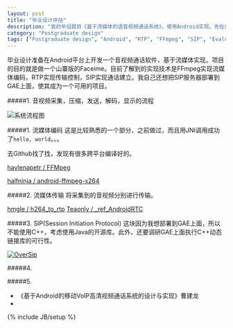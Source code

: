 ```yaml
---
layout: post
title: "毕业设计评估"
description: "我的毕设题目《基于流媒体的语音视频通话系统》，使用Android实现。先在这里做一下技术评估。"
category: "Postgraduate design"
tags: ["Postgraduate design", "Android", "RTP", "FFmpeg", "SIP", "Evaluate"]
---
```


毕业设计准备在Android平台上开发一个音视频通话软件，基于流媒体实现。项目的目的就是做一个山寨版的Faceime。目前了解到的实现技术是FFmpeg实现流媒体编码，RTP实现传输控制，SIP实现通话建立。我自己还想把SIP服务器部署到GAE上面，使其成为一个可用的项目。

#####1. 音视频采集，压缩，发送，解码，显示的流程

![系统流程图](http://cyeam.qiniudn.com/%E6%B5%81%E7%A8%8B%E5%9B%BE.png)

#####1. 流媒体编码
这是比较熟悉的一个部分，之前做过，而且用JNI调用成功了`hello, world`。。。

去Github找了找，发现有很多跨平台编译好的。

[havlenapetr / FFMpeg](https://github.com/havlenapetr/FFMpeg)

[halfninja / android-ffmpeg-x264](https://github.com/halfninja/android-ffmpeg-x264)

#####2. 流媒体传输
将采集到的音视频分别进行传输。

[hmgle / h264_to_rtp](https://github.com/hmgle/h264_to_rtp)
[Teaonly / _ref_AndroidRTC](https://github.com/Teaonly/_ref_AndroidRTC)

#####3. SIP(Session Initiation Protocol)
这块因为我想部署到GAE上面，所以不能使用C++，考虑使用Java的开源库。此外，还要调研GAE上面执行C++动态链接库的可行性。

[![OverSip](http://www.oversip.net/images/oversip-logo.png)](https://github.com/versatica/OverSIP)

#####4. 

#####5. 

+ 《基于Android的移动VoIP高清视频通话系统的设计与实现》曹建龙
+ 

{% include JB/setup %}